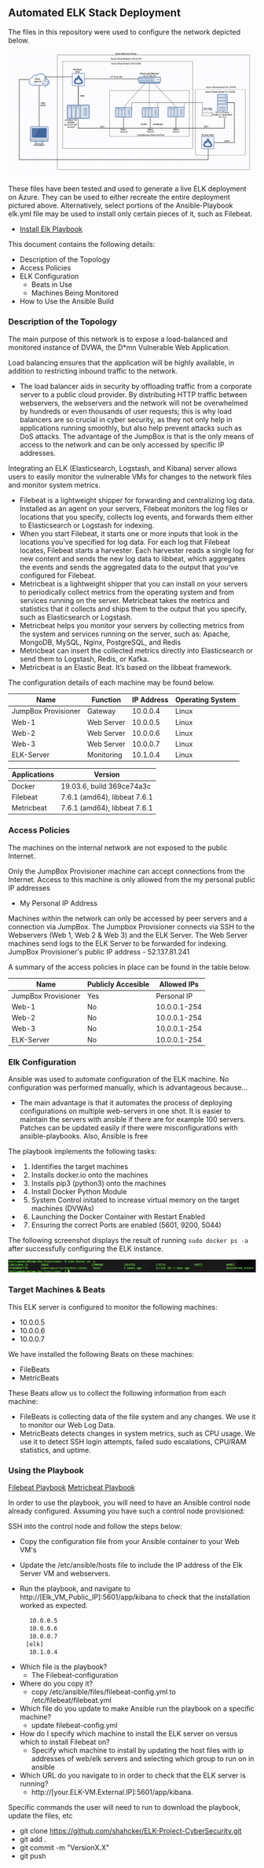 ## Automated ELK Stack Deployment

The files in this repository were used to configure the network depicted below.

![Network Diagram](/Images/Network_Diagram.png)

These files have been tested and used to generate a live ELK deployment on Azure. They can be used to either recreate the entire deployment pictured above. Alternatively, select portions of the Ansible-Playbook elk.yml file may be used to install only certain pieces of it, such as Filebeat.

  - [Install Elk Playbook](/Files/install-elk.yml)

This document contains the following details:
- Description of the Topology
- Access Policies
- ELK Configuration
  - Beats in Use
  - Machines Being Monitored
- How to Use the Ansible Build


### Description of the Topology

The main purpose of this network is to expose a load-balanced and monitored instance of DVWA, the D*mn Vulnerable Web Application.

Load balancing ensures that the application will be highly available, in addition to restricting inbound traffic to the network.
- The load balancer aids in security by offloading traffic from a corporate server to a public cloud provider. By distributing HTTP traffic between webservers, the webservers and the network will not be overwhelmed by hundreds or even thousands of user requests; this is why load balancers are so crucial in cyber security, as they not only help in applications running smoothly, but also help prevent attacks such as DoS attacks. The advantage of the JumpBox is that is the only means of access to the network and can be only accessed by specific IP addresses. 

Integrating an ELK (Elasticsearch, Logstash, and Kibana) server allows users to easily monitor the vulnerable VMs for changes to the network files and monitor system metrics.
-  Filebeat is a lightweight shipper for forwarding and centralizing log data. Installed as an agent on your servers, Filebeat monitors the log files or locations that you specify, collects log events, and forwards them either to Elasticsearch or Logstash for indexing.
  - When you start Filebeat, it starts one or more inputs that look in the locations you’ve specified for log data. For each log that Filebeat locates, Filebeat starts a harvester. Each harvester reads a single log for new content and sends the new log data to libbeat, which aggregates the events and sends the aggregated data to the output that you’ve configured for Filebeat.
-  Metricbeat is a lightweight shipper that you can install on your servers to periodically collect metrics from the operating system and from services running on the server. Metricbeat takes the metrics and statistics that it collects and ships them to the output that you specify, such as Elasticsearch or Logstash.
  - Metricbeat helps you monitor your servers by collecting metrics from the system and services running on the server, such as: Apache, MongoDB, MySQL, Nginx, PostgreSQL, and Redis
  - Metricbeat can insert the collected metrics directly into Elasticsearch or send them to Logstash, Redis, or Kafka.
  - Metricbeat is an Elastic Beat. It’s based on the libbeat framework.

The configuration details of each machine may be found below.

| Name                | Function   | IP Address    | Operating System |
|---------------------|------------|---------------|------------------|
| JumpBox Provisioner | Gateway    | 10.0.0.4      | Linux            |
| Web-1               | Web Server | 10.0.0.5      | Linux            |
| Web-2               | Web Server | 10.0.0.6      | Linux            |
| Web-3               | Web Server | 10.0.0.7      | Linux            |
| ELK-Server          | Monitoring | 10.1.0.4      | Linux            |

| Applications  | Version                      |
|---------------|------------------------------|
| Docker        | 19.03.6, build 369ce74a3c    |
| Filebeat      | 7.6.1 (amd64), libbeat 7.6.1 |
| Metricbeat    | 7.6.1 (amd64), libbeat 7.6.1 |

### Access Policies

The machines on the internal network are not exposed to the public Internet. 

Only the JumpBox Provisioner machine can accept connections from the Internet. Access to this machine is only allowed from the my personal public IP addresses
- My Personal IP Address

Machines within the network can only be accessed by peer servers and a connection via JumpBox. The Jumpbox Provisioner connects via SSH to the Webservers (Web 1, Web 2 & Web 3) and the ELK Server. The Web Server machines send logs to the ELK Server to be forwarded for indexing. JumpBox Provisioner's public IP address - 52.137.81.241

A summary of the access policies in place can be found in the table below.

| Name                | Publicly Accesible  | Allowed IPs   |
|---------------------|---------------------|---------------|
| JumpBox Provisioner | Yes                 | Personal IP   |
| Web-1               | No                  | 10.0.0.1-254  |
| Web-2               | No                  | 10.0.0.1-254  |
| Web-3               | No                  | 10.0.0.1-254  |
| ELK-Server          | No                  | 10.0.0.1-254  |

### Elk Configuration

Ansible was used to automate configuration of the ELK machine. No configuration was performed manually, which is advantageous because...
- The main advantage is that it automates the process of deploying configurations on multiple web-servers in one shot. It is easier to maintain the servers with ansible if there are for example 100 servers. Patches can be updated easily if there were misconfigurations with ansible-playbooks. Also, Ansible is free

The playbook implements the following tasks:
- 1) Identifies the target machines
- 2) Installs docker.io onto the machines
- 3) Installs pip3 (python3) onto the machines
- 4) Install Docker Python Module
- 5) System Control initated to increase virtual memory on the target machines (DVWAs)
- 6) Launching the Docker Container with Restart Enabled
- 7) Ensuring the correct Ports are enabled (5601, 9200, 5044)

The following screenshot displays the result of running `sudo docker ps -a` after successfully configuring the ELK instance.

![](Images/docker_ps_output.png)

### Target Machines & Beats
This ELK server is configured to monitor the following machines:
- 10.0.0.5
- 10.0.0.6
- 10.0.0.7

We have installed the following Beats on these machines:
- FileBeats
- MetricBeats

These Beats allow us to collect the following information from each machine:
- FileBeats is collecting data of the file system and any changes. We use it to monitor our Web Log Data. 
- MetricBeats detects changes in system metrics, such as CPU usage. We use it to detect SSH login attempts, failed sudo escalations, CPU/RAM statistics, and uptime.

### Using the Playbook

[Filebeat Playbook](/Files/filebeat-playbook.yml)
[Metricbeat Playbook](/Files/metricbeat-playbook.yml)


In order to use the playbook, you will need to have an Ansible control node already configured. Assuming you have such a control node provisioned: 

SSH into the control node and follow the steps below:

- Copy the configuration file from your Ansible container to your Web VM's

- Update the /etc/ansible/hosts file to include the IP address of the Elk Server VM and webservers.

- Run the playbook, and navigate to http://[Elk_VM_Public_IP]:5601/app/kibana to check that the installation worked as expected.
```[webservers]
      10.0.0.5
      10.0.0.6
      10.0.0.7
     [elk]
      10.1.0.4
  ```
- Which file is the playbook? 
  - The Filebeat-configuration
- Where do you copy it? 
  - copy /etc/ansible/files/filebeat-config.yml to /etc/filebeat/filebeat.yml
- Which file do you update to make Ansible run the playbook on a specific machine? 
  - update filebeat-config.yml 
- How do I specify which machine to install the ELK server on versus which to install Filebeat on?
  - Specify which machine to install by updating the host files with ip addresses of web/elk servers and selecting which group to run on in ansible
- Which URL do you navigate to in order to check that the ELK server is running?
  - http://[your.ELK-VM.External.IP]:5601/app/kibana.



Specific commands the user will need to run to download the playbook, update the files, etc

- git clone <https://github.com/shahcker/ELK-Project-CyberSecurity.git>
- git add .
- git commit -m "VersionX.X"
- git push 